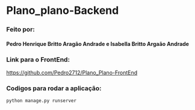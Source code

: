 # Plano_plano-Backend

### Feito por:
#### Pedro Henrique Britto Aragão Andrade e Isabella Britto Argaão Andrade

### Link para o FrontEnd:
https://github.com/Pedro2712/Plano_Plano-FrontEnd

### Codigos para rodar a aplicação:

```cmd
python manage.py runserver
```
